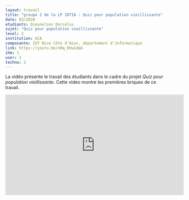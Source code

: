 ```yaml
---
layout: travail 
title: "groupe 2 de la LP IOTIA : Quiz pour population vieillissante"
date: 03/2020
etudiants: Dieunelson Dorcelus 
sujet: "Quiz pour population vieillissante"
level: 2
institution: UCA
composante: IUT Nice Côte d'Azur, département d'informatique 
link: https://youtu.be/nHq_HVwidqk
ihm: 1
user: 1
techno: 2
---
```


La vidéo présente le travail des étudiants dans le cadre du projet _Quiz pour population vieillissante_.
Cette video montre les premières briques de ce travail. 


<iframe width="560" height="315" src="https://youtu.be/nHq_HVwidqk" frameborder="0" allow="accelerometer; autoplay; encrypted-media; gyroscope; picture-in-picture" allowfullscreen></iframe>
